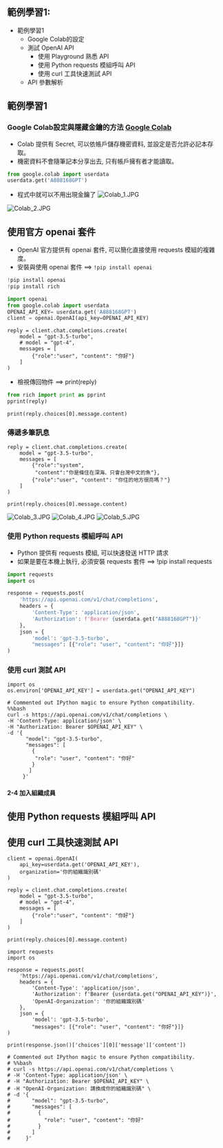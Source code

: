 ## 範例學習1:
- 範例學習1
  - Google Colab的設定
  - 測試 OpenAI API
    - 使用 Playground 熟悉 API
    - 使用 Python requests 模組呼叫 API
    - 使用 curl 工具快速測試 API
  - API 參數解析

## 範例學習1
### Google Colab設定與隱藏金鑰的方法 [Google Colab](https://colab.research.google.com/)
- Colab 提供有 Secret, 可以依帳戶儲存機密資料, 並設定是否允許必記本存取。
- 機密資料不會隨筆記本分享出去, 只有帳戶擁有者才能讀取。
```python
from google.colab import userdata
userdata.get('A888168GPT')
```
- 程式中就可以不用出現金鑰了
![Colab_1.JPG](../pics/Colab_1.jpg)


![Colab_2.JPG](../pics/Colab_2.jpg)



## 使用官方 openai 套件
  - OpenAI 官方提供有 openai 套件, 可以簡化直接使用 requests 模組的複雜度。
  - 安裝與使用 openai 套件 ==>  `!pip install openai`
```python
!pip install openai
!pip install rich
```
```python
import openai
from google.colab import userdata
OPENAI_API_KEY= userdata.get('A888168GPT')
client = openai.OpenAI(api_key=OPENAI_API_KEY)
```
```
reply = client.chat.completions.create(
    model = "gpt-3.5-turbo",
    # model = "gpt-4",
    messages = [
        {"role":"user", "content": "你好"}
    ]
)
```
- 檢視傳回物件 ==> print(reply)
```python
from rich import print as pprint
pprint(reply)
```
```
print(reply.choices[0].message.content)
```

### 傳遞多筆訊息
```
reply = client.chat.completions.create(
    model = "gpt-3.5-turbo",
    messages = [
        {"role":"system",
         "content":"你是條住在深海、只會台灣中文的魚"},
        {"role":"user", "content": "你住的地方很亮嗎？"}
    ]
)

print(reply.choices[0].message.content)
```
![Colab_3.JPG](../pics/Colab_3.jpg)
![Colab_4.JPG](../pics/Colab_4.jpg)
![Colab_5.JPG](../pics/Colab_5.jpg)
### 使用 Python requests 模組呼叫 API
- Python 提供有 requests 模組, 可以快速發送 HTTP 請求
- 如果是要在本機上執行, 必須安裝 requests 套件 ==> !pip install requests
```python
import requests
import os

response = requests.post(
    'https://api.openai.com/v1/chat/completions',
    headers = {
        'Content-Type': 'application/json',
        'Authorization': f'Bearer {userdata.get("A888168GPT")}'
    },
    json = {
        'model': 'gpt-3.5-turbo',
        "messages": [{"role": "user", "content": "你好"}]}
)
```
### 使用 curl 測試 API

```
import os
os.environ['OPENAI_API_KEY'] = userdata.get("OPENAI_API_KEY")

# Commented out IPython magic to ensure Python compatibility.
%%bash
curl -s https://api.openai.com/v1/chat/completions \
-H 'Content-Type: application/json' \
-H "Authorization: Bearer $OPENAI_API_KEY" \
-d '{
      "model": "gpt-3.5-turbo",
      "messages": [
        {
         "role": "user", "content": "你好"
        }
       ]
     }'
```
#### 2-4 加入組織成員

## 使用 Python requests 模組呼叫 API
## 使用 curl 工具快速測試 API
```
client = openai.OpenAI(
    api_key=userdata.get('OPENAI_API_KEY'),
    organization='你的組織識別碼'
)

reply = client.chat.completions.create(
    model = "gpt-3.5-turbo",
    # model = "gpt-4",
    messages = [
        {"role":"user", "content": "你好"}
    ]
)

print(reply.choices[0].message.content)
```
```
import requests
import os

response = requests.post(
    'https://api.openai.com/v1/chat/completions',
    headers = {
        'Content-Type': 'application/json',
        'Authorization': f'Bearer {userdata.get("OPENAI_API_KEY")}',
        'OpenAI-Organization': '你的組織識別碼'
    },
    json = {
        'model': 'gpt-3.5-turbo',
        "messages": [{"role": "user", "content": "你好"}]}
)

print(response.json()['choices'][0]['message']['content'])
```

```
# Commented out IPython magic to ensure Python compatibility.
# %%bash
# curl -s https://api.openai.com/v1/chat/completions \
# -H 'Content-Type: application/json' \
# -H "Authorization: Bearer $OPENAI_API_KEY" \
# -H "OpenAI-Organization: 請換成你的組織識別碼" \
# -d '{
#       "model": "gpt-3.5-turbo",
#       "messages": [
#         {
#           "role": "user", "content": "你好"
#         }
#       ]
#     }'
```


